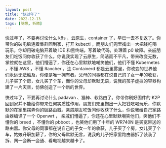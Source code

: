 ```yaml
---
layout: post
title: "快过年了"
date: 2022-12-13
tags: [随想, 折腾]
---
```


快过年了，不要再讨论什么 k8s ，云原生，container 了，早已一去不复返了。你带你的破电脑连着集群回到家，打开 kubectl ，而朋友们兜里掏出一大把钱吃喝玩乐，你却用破电脑开着破 IDE 和黑终端，写着破代码，处理着 p0 故障。亲戚朋友们吃饭问你收获了什么，你说我实现了云原生，简洁而不平凡，带来改变无数，掌控就在这里，他们懵逼了，你还在心里默默地嘲笑他们，他们不懂 Kubernetes ，不懂 AWS ，不懂 Rancher ，连 Containerd 都是云里雾里，你改变的世界他们永远无法触及，你便是唯一拥有者。父母的同事都在说自己的子女一年的收获，儿子买了个房，女儿买了个车，而你的父母却默默无语，说我的孩子虚拟的容器构建了一片天空，仿佛创造了一个新的世界。

快过年了，不要再讨论什么 padavan 、猫棒、软路由了。你带你刷好固件的 K2P 回到家并不能给你带来任何实质性作用，朋友们兜里掏出一大把钱吃喝玩乐，你默默的在家里摆弄你的破路由器。亲戚朋友吃饭问你收获了什么，你说我给自己家路由器编译了一个 Openwrt ， 亲戚们懵逼了，你还在心里默默嘲笑他们，笑他们不懂你的 breed ，不懂你的 pbboot ，也笑他们用了十年的 WR740N 是买宽带送的路由器。你父母的同事都在说自己的子女一年的收获，儿子买了个房，女儿买了个车，姑娘升职加薪了，你的父母默默无言，说我的儿子把家里路由器拆了装装了拆、网一会断一会通、看电视越来越卡了。